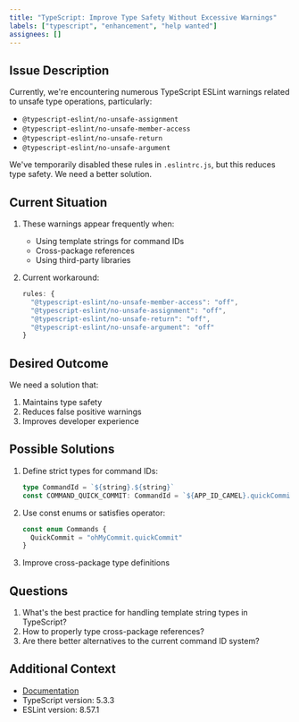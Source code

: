 ```yaml
---
title: "TypeScript: Improve Type Safety Without Excessive Warnings"
labels: ["typescript", "enhancement", "help wanted"]
assignees: []
---
```


## Issue Description

Currently, we're encountering numerous TypeScript ESLint warnings related to unsafe type operations, particularly:
- `@typescript-eslint/no-unsafe-assignment`
- `@typescript-eslint/no-unsafe-member-access`
- `@typescript-eslint/no-unsafe-return`
- `@typescript-eslint/no-unsafe-argument`

We've temporarily disabled these rules in `.eslintrc.js`, but this reduces type safety. We need a better solution.

## Current Situation

1. These warnings appear frequently when:
   - Using template strings for command IDs
   - Cross-package references
   - Using third-party libraries

2. Current workaround:
   ```javascript
   rules: {
     "@typescript-eslint/no-unsafe-member-access": "off",
     "@typescript-eslint/no-unsafe-assignment": "off",
     "@typescript-eslint/no-unsafe-return": "off",
     "@typescript-eslint/no-unsafe-argument": "off"
   }
   ```

## Desired Outcome

We need a solution that:
1. Maintains type safety
2. Reduces false positive warnings
3. Improves developer experience

## Possible Solutions

1. Define strict types for command IDs:
   ```typescript
   type CommandId = `${string}.${string}`
   const COMMAND_QUICK_COMMIT: CommandId = `${APP_ID_CAMEL}.quickCommit`
   ```

2. Use const enums or satisfies operator:
   ```typescript
   const enum Commands {
     QuickCommit = "ohMyCommit.quickCommit"
   }
   ```

3. Improve cross-package type definitions

## Questions

1. What's the best practice for handling template string types in TypeScript?
2. How to properly type cross-package references?
3. Are there better alternatives to the current command ID system?

## Additional Context

- [Documentation](./docs/typescript/unsafe-types.md)
- TypeScript version: 5.3.3
- ESLint version: 8.57.1
